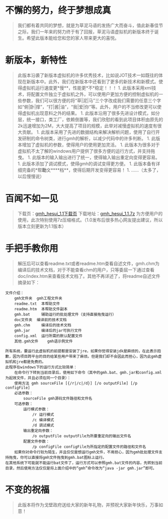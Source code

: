 # 不懈的努力，终于梦想成真 #

> 我们都有着共同的梦想，就是为草泥马语的发扬广大而奋斗，值此新春佳节之际，我们一年来的努力终于有了回报，草泥马语虚拟机的新版本终于诞生。希望此版本能给您和您的家人带来更大的喜悦。




# 新版本，新特性 #

> 此版本沿袭了新版本虚拟机的许多优秀技术，比如说JOT技术一如既往的体现在新版本中。此外，我们在新版本中还看到了更多的新技术和新模式。使得虚拟机运行速度更\*慢**，性能更\*不\*稳定！！！
    1. 此版本采用xml技术，将配置文件独立于虚拟机之外，可以使用户更加方便的控制虚拟机的一些参数，我们可以很方便的将“草|泥|马”三个字改成我们需要的任意三个字如“俯|卧|撑”，“打|酱|油”，“我|爱|你”等。此外，用户的不当修改更可以使得虚拟机出现意料之外的结果。
    1. 此版本沿用了很多先进设计模式，如分层，统一接口，类工厂，依赖倒置等，我们欣慰的看到此项目体积由原先的2k迅速增加为2M，大大提高了项目的规模，此举对减慢虚拟机的速度有很大贡献。
    1. 此版本采用了先进的数据结构来解决解析问题，使用了自行开发研制的命令树类，进行gmh的解析，以减少代码中的许多判断。
    1. 此版本增加了虚拟机的参数，使得用户的使用更加灵活。
    1. 此版本为很多对于虚拟机不太了解的windows用户提供了很多方便的运行方式，并支持拖曳。
    1. 此版本的输入输出进行了统一，使得输入输出重定向变得更容易。
    1. 此版本添加了调试模式，使得gmh的调试变得更方便。
    1. 此版本备有详细完备的\*帮****助****文****档**，使得后期开发变得更容易！
    1. ……（太多了，以后慢慢说）




# 百闻不如一见 #
> 下载页：[gmh\_hesui\_1.1下载页](http://code.google.com/p/grass-mud-horse/downloads/detail?name=gmh_hesui_1.1.7z&can=2&q=#makechanges)    下载地址：[gmh\_hesui\_1.1.7z](http://grass-mud-horse.googlecode.com/files/gmh_hesui_1.1.7z)
> 为方便用户的使用，此次特别使用7z压缩格式。（1.0发布后很多热心网友提出建议，所以版本立刻更新为1.1版本）




# 手把手教你用 #

> 解压后可以查看readme.txt或者readme.htm查看自述文件，gmh.chm为编译后的技术文档，对于不能查看chm的用户，只等委屈一下通过查看doc/index.htm来查看技术文档了。其他不再详述了，将readme自述文件摘录如下：


```
文件介绍：
	gmh文件夹	gmh工程文件夹
	readme.txt	本帮助文件
	readme.htm	本帮助文件副本
	gmh.bat 	辅助运行的批处理文件（支持直接拖曳运行）
	doc文件夹	编译前的技术文档
	gmh.chm 	编译后的技术文档
	gmh.jar 	编译后的jar可执行文件
	config.xml	运行所需的默认配置文件
	其他.gmh文件	gmh语示例文件

所有系统，要运行此虚拟机的前提都是安装了jre，如果你觉得安装jdk是麻烦的，在此表示抱歉，因为项目跨平台的目的给某些用户带来了麻烦。但是我们却不会因此而担心，因为此gmh虚拟机和jre都是免费的。
此程序在windows下的运行方式比较简单：
	在命令行下转到当前目录后，使用如下命令（其中的gmh.bat、gmh.jar和config.xml为起效文件，并且必须在同一个目录）：
	使用方法 gmh sourceFile [{/r|/c|/d}] [/o outputFile] [/p configFile]
	必选参数：
		sourceFile gmh源码文件路径和文件名
	可选参数：
		运行模式参数：
			/r 运行模式
			/c 编译模式
			/d 调试模式
		输出重定向参数：
			/o outputFile outputFile为所要重定向的输出文件名
		配置文件参数：
			/p configFile configFile为所指定的配置文件的路径和文件名
	如果你对命令行较为陌生，并且仅仅是想运行gmh文件，不用担心，因为gmh批处理文件支持拖曳，你可以直接将gmh文件拖曳到gmh.bat图标上运行。
在其他系统下可能就不能运行bat文件了，运行方式可以参照gmh.bat文件的内容，先转到当前目录，然后使用方法仅仅是将上面介绍中的“gmh”命令改为“java -jar gmh.jar”即可。
```




# 不变的祝福 #
> 此版本将作为戈壁政府送给大家的新年礼物，并预祝大家新年快乐，万事如意！